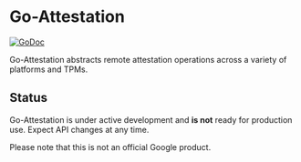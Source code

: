 Go-Attestation
==============

[![GoDoc](https://godoc.org/github.com/google/go-attestation/attest?status.svg)](https://godoc.org/github.com/google/go-attestation/attest)

Go-Attestation abstracts remote attestation operations across a variety of platforms
and TPMs.

## Status

Go-Attestation is under active development and **is not** ready for production use. Expect
API changes at any time.

Please note that this is not an official Google product.

